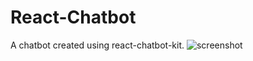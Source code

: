 # React-Chatbot
A chatbot created using react-chatbot-kit.
![screenshot](/React-Chatbot/blob/master/public/tessa.png)
